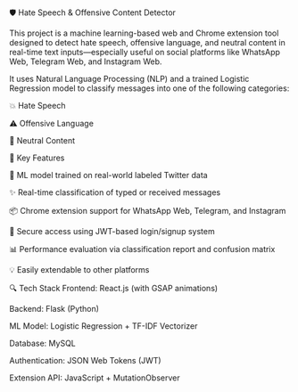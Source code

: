 🛡️ Hate Speech & Offensive Content Detector






This project is a machine learning-based web and Chrome extension tool designed to detect hate speech, offensive language, and neutral content in real-time text inputs—especially useful on social platforms like WhatsApp Web, Telegram Web, and Instagram Web.

It uses Natural Language Processing (NLP) and a trained Logistic Regression model to classify messages into one of the following categories:

💥 Hate Speech

⚠️ Offensive Language

💬 Neutral Content





🚀 Key Features




🧠 ML model trained on real-world labeled Twitter data

✨ Real-time classification of typed or received messages

📦 Chrome extension support for WhatsApp Web, Telegram, and Instagram

🔐 Secure access using JWT-based login/signup system

📊 Performance evaluation via classification report and confusion matrix

💡 Easily extendable to other platforms




🔍 Tech Stack
Frontend: React.js (with GSAP animations)

Backend: Flask (Python)

ML Model: Logistic Regression + TF-IDF Vectorizer

Database: MySQL

Authentication: JSON Web Tokens (JWT)

Extension API: JavaScript + MutationObserver
